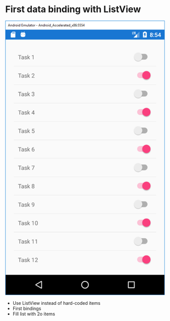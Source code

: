 # First data binding with ListView 
![](./images/2018-06-19-22-55-45.png)
- Use ListView instead of hard-coded items
- First bindings
- Fill list with 2o items
